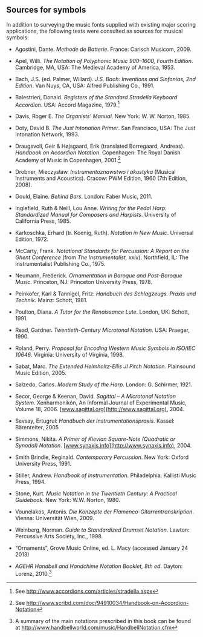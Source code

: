 Sources for symbols
-------------------

In addition to surveying the music fonts supplied with existing major
scoring applications, the following texts were consulted as sources for
musical symbols:

-   Agostini, Dante. *Methode de Batterie*. France: Carisch
    Musicom, 2009.

-   Apel, Willi. *The Notation of Polyphonic Music 900–1600, Fourth
    Edition*. Cambridge, MA, USA: The Medieval Academy of America, 1953.

-   Bach, J.S. (ed. Palmer, Willard). *J.S. Bach: Inventions and
    Sinfonias, 2nd Edition*. Van Nuys, CA, USA: Alfred Publishing
    Co., 1991.

-   Balestrieri, Donald. *Registers of the Standard Stradella Keyboard
    Accordion*. USA: Accord Magazine, 1979.[^7]

-   Davis, Roger E. *The Organists’ Manual.* New York: W. W.
    Norton, 1985.

-   Doty, David B. *The Just Intonation Primer*. San Francisco, USA: The
    Just Intonation Network, 1993.

-   Draugsvoll, Geir & Højsgaard, Erik (translated Borregaard, Andreas).
    *Handbook on Accordion Notation*. Copenhagen: The Royal Danish
    Academy of Music in Copenhagen, 2001.[^8]

-   Drobner, Mieczysław. *Instrumentoznawstwo i akustyka* (Musical
    Instruments and Acoustics). Cracow: PWM Edition, 1960 (7th
    Edition, 2008).

-   Gould, Elaine. *Behind Bars*. London: Faber Music, 2011.

-   Inglefield, Ruth & Neill, Lou Anne. *Writing for the Pedal Harp:
    Standardized Manual for Composers and Harpists*. University of
    California Press, 1985.

-   Karkoschka, Erhard (tr. Koenig, Ruth). *Notation in New Music*.
    Universal Edition, 1972.

-   McCarty, Frank. *Notational Standards for Percussion: A Report on
    the Ghent Conference* (from *The Instrumentalist,* *xxix*).
    Northfield, IL: The Instrumentalist Publishing Co., 1975.

-   Neumann, Frederick. *Ornamentation in Baroque and Post-Baroque
    Music*. Princeton, NJ: Princeton University Press, 1978.

-   Peinkofer, Karl & Tannigel, Fritz: *Handbuch des Schlagzeugs. Praxis
    und Technik.* Mainz: Schott, 1981.

-   Poulton, Diana. *A Tutor for the Renaissance Lute*. London, UK:
    Schott, 1991.

-   Read, Gardner. *Twentieth-Century Microtonal Notation*. USA:
    Praeger, 1990.

-   Roland, Perry. *Proposal for Encoding Western Music Symbols in
    ISO/IEC 10646*. Virginia: University of Virginia, 1998.

-   Sabat, Marc. *The Extended Helmholtz-Ellis JI Pitch Notation.*
    Plainsound Music Edition, 2005.

-   Salzedo, Carlos. *Modern Study of the Harp*. London: G.
    Schirmer, 1921.

-   Secor, George & Keenan, David. *Sagittal – A Microtonal Notation
    System*. Xenharmonikôn, An Informal Journal of Experimental Music,
    Volume 18, 2006. [www.sagittal.org](http://www.sagittal.org), 2004.

-   Sevsay, Ertugrul: *Handbuch der Instrumentationspraxis.* Kassel:
    Bärenreiter, 2005

-   Simmons, Nikita. *A Primer of Kievian Square-Note (Quadratic
    or Synodal) Notation*.
    [www.synaxis.info](http://www.synaxis.info), 2004.

-   Smith Brindle, Reginald. *Contemporary Percussion*. New York: Oxford
    University Press, 1991.

-   Stiller, Andrew. *Handbook of Instrumentation.* Philadelphia:
    Kallisti Music Press, 1994.

-   Stone, Kurt. *Music Notation in the Twentieth Century: A
    Practical Guidebook.* New York: W.W. Norton, 1980.

-   Vounelakos, Antonis. *Die Konzepte der
    Flamenco-Gitarrentranskription*. Vienna: Universität Wien, 2009.

-   Weinberg, Norman. *Guide to Standardized Drumset Notation*. Lawton:
    Percussive Arts Society, Inc., 1998.

-   “Ornaments”, Grove Music Online, ed. L. Macy (accessed January
    24 2013)

-   *AGEHR Handbell and Handchime Notation Booklet, 8th ed.* Dayton:
    Lorenz, 2010.[^9]

[^7]: See http://www.accordions.com/articles/stradella.aspx

[^8]: See http://www.scribd.com/doc/94910034/Handbook-on-Accordion-Notation

[^9]: A summary of the main notations prescribed in this book can be found at http://www.handbellworld.com/music/HandbellNotation.cfm

